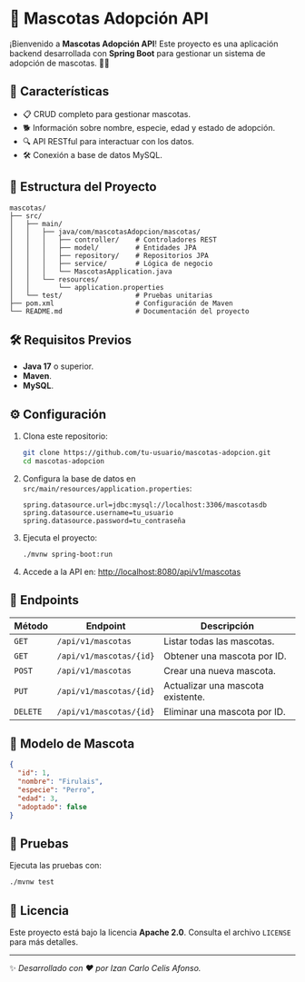 # 🐾 Mascotas Adopción API

¡Bienvenido a **Mascotas Adopción API**! Este proyecto es una aplicación backend desarrollada con **Spring Boot** para gestionar un sistema de adopción de mascotas. 🐶🐱

## 🚀 Características

- 📋 CRUD completo para gestionar mascotas.
- 🐕 Información sobre nombre, especie, edad y estado de adopción.
- 🔍 API RESTful para interactuar con los datos.
- 🛠️ Conexión a base de datos MySQL.

## 📂 Estructura del Proyecto

```
mascotas/
├── src/
│   ├── main/
│   │   ├── java/com/mascotasAdopcion/mascotas/
│   │   │   ├── controller/    # Controladores REST
│   │   │   ├── model/         # Entidades JPA
│   │   │   ├── repository/    # Repositorios JPA
│   │   │   ├── service/       # Lógica de negocio
│   │   │   └── MascotasApplication.java
│   │   └── resources/
│   │       └── application.properties
│   └── test/                  # Pruebas unitarias
├── pom.xml                    # Configuración de Maven
└── README.md                  # Documentación del proyecto
```

## 🛠️ Requisitos Previos

- **Java 17** o superior.
- **Maven**.
- **MySQL**.

## ⚙️ Configuración

1. Clona este repositorio:
   ```bash
   git clone https://github.com/tu-usuario/mascotas-adopcion.git
   cd mascotas-adopcion
   ```

2. Configura la base de datos en `src/main/resources/application.properties`:
   ```properties
   spring.datasource.url=jdbc:mysql://localhost:3306/mascotasdb
   spring.datasource.username=tu_usuario
   spring.datasource.password=tu_contraseña
   ```

3. Ejecuta el proyecto:
   ```bash
   ./mvnw spring-boot:run
   ```

4. Accede a la API en: [http://localhost:8080/api/v1/mascotas](http://localhost:8080/api/v1/mascotas)

## 📖 Endpoints

| Método   | Endpoint               | Descripción                     |
|----------|-------------------------|---------------------------------|
| `GET`    | `/api/v1/mascotas`     | Listar todas las mascotas.      |
| `GET`    | `/api/v1/mascotas/{id}`| Obtener una mascota por ID.     |
| `POST`   | `/api/v1/mascotas`     | Crear una nueva mascota.        |
| `PUT`    | `/api/v1/mascotas/{id}`| Actualizar una mascota existente. |
| `DELETE` | `/api/v1/mascotas/{id}`| Eliminar una mascota por ID.    |

## 🐾 Modelo de Mascota

```json
{
  "id": 1,
  "nombre": "Firulais",
  "especie": "Perro",
  "edad": 3,
  "adoptado": false
}
```

## 🧪 Pruebas

Ejecuta las pruebas con:
```bash
./mvnw test
```

## 📜 Licencia

Este proyecto está bajo la licencia **Apache 2.0**. Consulta el archivo `LICENSE` para más detalles.

---

✨ _Desarrollado con ❤️ por Izan Carlo Celis Afonso._
